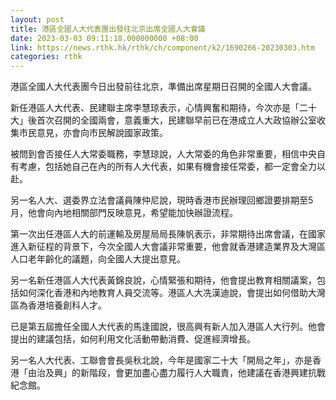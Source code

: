 ```yaml
---
layout: post
title: 港區全國人大代表團出發往北京出席全國人大會議
date: 2023-03-03 09:11:18.000000000 +08:00
link: https://news.rthk.hk/rthk/ch/component/k2/1690266-20230303.htm
categories: rthk
---
```


港區全國人大代表團今日出發前往北京，準備出席星期日召開的全國人大會議。

新任港區人大代表、民建聯主席李慧琼表示，心情興奮和期待，今次亦是「二十大」後首次召開的全國兩會，意義重大，民建聯早前已在港成立人大政協辦公室收集市民意見，亦會向市民解說國家政策。

被問到會否接任人大常委職務，李慧琼說，人大常委的角色非常重要，相信中央自有考慮，包括她自己在內的所有人大代表，如果有機會接任常委，都一定會全力以赴。

另一名人大、選委界立法會議員陳仲尼說，現時香港市民辦理回鄉證要排期至5月，他會向內地相關部門反映意見，希望能加快辦證流程。

第一次出任港區人大的前運輸及房屋局局長陳帆表示，非常期待出席會議，在國家進入新征程的背景下，今次全國人大會議非常重要，他會就香港建造業界及大灣區人口老年齡化的議題，向全國人大提出意見。

另一名新任港區人大代表黃錦良說，心情緊張和期待，他會提出教育相關議案，包括如何深化香港和內地教育人員交流等。港區人大冼漢迪說，會提出如何借助大灣區為香港培養創科人才。

已是第五屆擔任全國人大代表的馬逢國說，很高興有新人加入港區人大行列。他會提出的建議包括，如何利用文化活動帶動消費、促進經濟增長。

另一名人大代表、工聯會會長吳秋北說，今年是國家二十大「開局之年」，亦是香港「由治及興」的新階段，會更加盡心盡力履行人大職責，他建議在香港興建抗戰紀念館。
